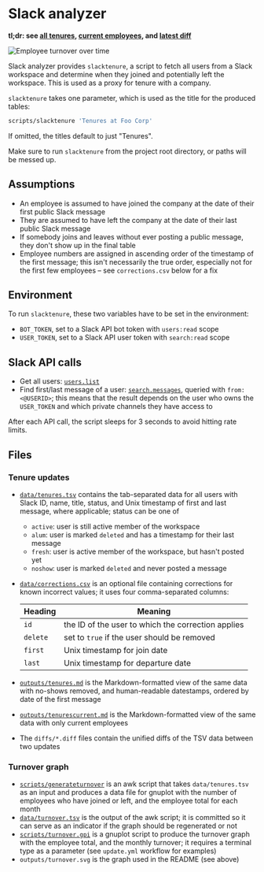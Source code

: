 # Slack analyzer

**tl;dr: see [all tenures](outputs/tenures.md), [current
employees](outputs/tenurescurrent.md), and [latest
diff](diffs/update-YYYY-MM-DD-HH.diff)**

![Employee turnover over time](outputs/turnover.svg)

Slack analyzer provides `slacktenure`, a script to fetch all users from a Slack
workspace and determine when they joined and potentially left the workspace.
This is used as a proxy for tenure with a company.

`slacktenure` takes one parameter, which is used as the title for the produced tables:

```bash
scripts/slacktenure 'Tenures at Foo Corp'
```

If omitted, the titles default to just "Tenures".

Make sure to run `slacktenure` from the project root directory, or paths will
be messed up.

## Assumptions

- An employee is assumed to have joined the company at the date of their first
  public Slack message
- They are assumed to have left the company at the date of their last public
  Slack message
- If somebody joins and leaves without ever posting a public message, they
  don't show up in the final table
- Employee numbers are assigned in ascending order of the timestamp of the
  first message; this isn't necessarily the true order, especially not for the
  first few employees &ndash; see `corrections.csv` below for a fix

## Environment

To run `slacktenure`, these two variables have to be set in the environment:

- `BOT_TOKEN`, set to a Slack API bot token with `users:read` scope
- `USER_TOKEN`, set to a Slack API user token with `search:read` scope

## Slack API calls

- Get all users: [`users.list`][1]
- Find first/last message of a user: [`search.messages`][2], queried with
  `from:<@USERID>`; this means that the result depends on the user who owns the
  `USER_TOKEN` and which private channels they have access to

After each API call, the script sleeps for 3 seconds to avoid hitting rate
limits.

[1]: <https://api.slack.com/methods/users.list>
[2]: <https://api.slack.com/methods/search.messages>

## Files

### Tenure updates

- [`data/tenures.tsv`](data/tenures.tsv) contains the tab-separated data for
  all users with Slack ID, name, title, status, and Unix timestamp of first and
  last message, where applicable; status can be one of
  - `active`: user is still active member of the workspace
  - `alum`: user is marked `deleted` and has a timestamp for their last message
  - `fresh`: user is active member of the workspace, but hasn't posted yet
  - `noshow`: user is marked `deleted` and never posted a message
- [`data/corrections.csv`](data/corrections.csv) is an optional file containing
  corrections for known incorrect values; it uses four comma-separated columns:

  | Heading  | Meaning                                            |
  | -------- | -------------------------------------------------- |
  | `id`     | the ID of the user to which the correction applies |
  | `delete` | set to `true` if the user should be removed        |
  | `first`  | Unix timestamp for join date                       |
  | `last`   | Unix timestamp for departure date                  |
  
- [`outputs/tenures.md`](outputs/tenures.md) is the Markdown-formatted view of
  the same data with no-shows removed, and human-readable datestamps, ordered
  by date of the first message
- [`outputs/tenurescurrent.md`](outputs/tenurescurrent.md) is the
  Markdown-formatted view of the same data with only current employees
- The `diffs/*.diff` files contain the unified diffs of the TSV data between
  two updates

### Turnover graph

- [`scripts/generateturnover`](scripts/generateturnover) is an awk script that
  takes `data/tenures.tsv` as an input and produces a data file for gnuplot
  with the number of employees who have joined or left, and the employee total
  for each month
- [`data/turnover.tsv`](data/turnover.tsv) is the output of the awk script; it
  is committed so it can serve as an indicator if the graph should be
  regenerated or not
- [`scripts/turnover.gpi`](scripts/turnover.gpi) is a gnuplot script to produce
  the turnover graph with the employee total, and the monthly turnover; it
  requires a terminal type as a parameter (see `update.yml` workflow for
  examples)
- `outputs/turnover.svg` is the graph used in the README (see above)
